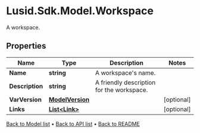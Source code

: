 # Lusid.Sdk.Model.Workspace
A workspace.

## Properties

Name | Type | Description | Notes
------------ | ------------- | ------------- | -------------
**Name** | **string** | A workspace&#39;s name. | 
**Description** | **string** | A friendly description for the workspace. | 
**VarVersion** | [**ModelVersion**](ModelVersion.md) |  | [optional] 
**Links** | [**List&lt;Link&gt;**](Link.md) |  | [optional] 

[Back to Model list](../README.md#documentation-for-models) &#8226; [Back to API list](../README.md#documentation-for-api-endpoints) &#8226; [Back to README](../README.md)

